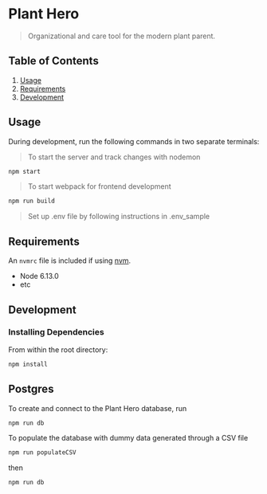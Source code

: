 # Plant Hero

> Organizational and care tool for the modern plant parent.

## Table of Contents

1. [Usage](#Usage)
1. [Requirements](#requirements)
1. [Development](#development)

## Usage

During development, run the following commands in two separate terminals:

> To start the server and track changes with nodemon
```sh
npm start
```
> To start webpack for frontend development
```sh
npm run build
```

> Set up .env file by following instructions in .env_sample

<!-- For production:

```sh
npm run production
``` -->

## Requirements

An `nvmrc` file is included if using [nvm](https://github.com/creationix/nvm).

- Node 6.13.0
- etc

## Development

### Installing Dependencies

From within the root directory:

```sh
npm install
```
## Postgres

To create and connect to the Plant Hero database, run

```sh
npm run db
```

To populate the database with dummy data generated through a CSV file

```sh
npm run populateCSV
```

then

```sh
npm run db
```

<!-- ## CRUD API

The following URL's should be prefixed with '/api/products/:id'

| Action | Request Method | URL |
| ------------- | ------------- | --- |
| Create a new Product Description | POST | '/api/products/:id' |
| Get existing Product Description | GET | '/api/products/:id' |
| Update existing Product Description | PUT | '/api/products/:id' |
| Delete existing Product Description | DELETE | '/api/products/:id' |
 -->
